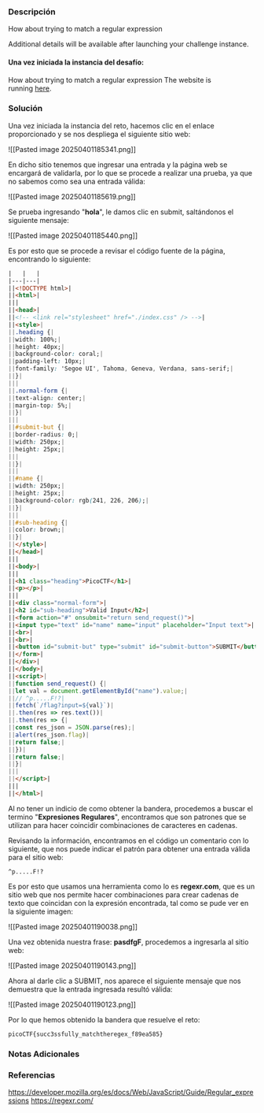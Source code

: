 ### Descripción
How about trying to match a regular expression

Additional details will be available after launching your challenge instance.
#### Una vez iniciada la instancia del desafío:
How about trying to match a regular expression
The website is running [here](http://saturn.picoctf.net:49343/).
### Solución
Una vez iniciada la instancia del reto, hacemos clic en el enlace proporcionado y se nos despliega el siguiente sitio web:

![[Pasted image 20250401185341.png]]

En dicho sitio tenemos que ingresar una entrada y la página web se encargará de validarla, por lo que se procede a realizar una prueba, ya que no sabemos como sea una entrada válida:

![[Pasted image 20250401185619.png]]

Se prueba ingresando "**hola**", le damos clic en submit, saltándonos el siguiente mensaje: 


![[Pasted image 20250401185440.png]]

Es por esto que se procede a revisar el código fuente de la página, encontrando lo siguiente:

```html
|   |   |
|---|---|
||<!DOCTYPE html>|
||<html>|
|||
||<head>|
||<!-- <link rel="stylesheet" href="./index.css" /> -->|
||<style>|
||.heading {|
||width: 100%;|
||height: 40px;|
||background-color: coral;|
||padding-left: 10px;|
||font-family: 'Segoe UI', Tahoma, Geneva, Verdana, sans-serif;|
||}|
|||
||.normal-form {|
||text-align: center;|
||margin-top: 5%;|
||}|
|||
||#submit-but {|
||border-radius: 0;|
||width: 250px;|
||height: 25px;|
|||
||}|
|||
||#name {|
||width: 250px;|
||height: 25px;|
||background-color: rgb(241, 226, 206);|
||}|
|||
||#sub-heading {|
||color: brown;|
||}|
||</style>|
||</head>|
|||
||<body>|
|||
||<h1 class="heading">PicoCTF</h1>|
||<p></p>|
|||
||<div class="normal-form">|
||<h2 id="sub-heading">Valid Input</h2>|
||<form action="#" onsubmit="return send_request()">|
||<input type="text" id="name" name="input" placeholder="Input text">|
||<br>|
||<br>|
||<button id="submit-but" type="submit" id="submit-button">SUBMIT</button>|
||</form>|
||</div>|
||</body>|
||<script>|
||function send_request() {|
||let val = document.getElementById("name").value;|
||// ^p.....F!?|
||fetch(`/flag?input=${val}`)|
||.then(res => res.text())|
||.then(res => {|
||const res_json = JSON.parse(res);|
||alert(res_json.flag)|
||return false;|
||})|
||return false;|
||}|
|||
||</script>|
|||
||</html>|
```

Al no tener un indicio de como obtener la bandera, procedemos a buscar el termino "**Expresiones Regulares**", encontramos que son patrones que se utilizan para hacer coincidir combinaciones de caracteres en cadenas.

Revisando la información, encontramos en el código un comentario con lo siguiente, que nos puede indicar el patrón para obtener una entrada válida para el sitio web:

```
^p.....F!?
```

Es por esto que usamos una herramienta como lo es **regexr.com**, que es un sitio web que nos permite hacer combinaciones para crear cadenas de texto que coincidan con la expresión encontrada, tal como se pude ver en la siguiente imagen:

![[Pasted image 20250401190038.png]]

Una vez obtenida nuestra frase: **pasdfgF**, procedemos a ingresarla al sitio web:

![[Pasted image 20250401190143.png]]

Ahora al darle clic a SUBMIT, nos aparece el siguiente mensaje que nos demuestra que la entrada ingresada resultó válida:

![[Pasted image 20250401190123.png]]

Por lo que hemos obtenido la bandera que resuelve el reto:

```
picoCTF{succ3ssfully_matchtheregex_f89ea585}
```
### Notas Adicionales

### Referencias
https://developer.mozilla.org/es/docs/Web/JavaScript/Guide/Regular_expressions
https://regexr.com/
